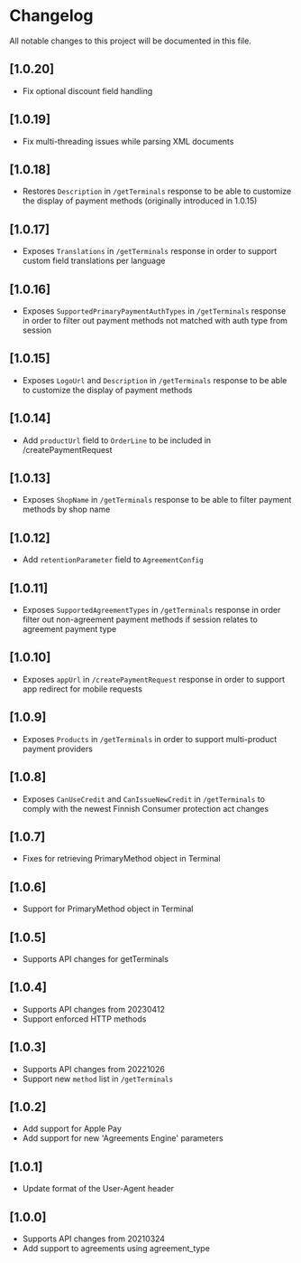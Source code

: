 # Changelog
All notable changes to this project will be documented in this file.

## [1.0.20]

- Fix optional discount field handling

## [1.0.19]

- Fix multi-threading issues while parsing XML documents 

## [1.0.18]

- Restores `Description` in `/getTerminals` response to be able to customize the display of payment methods (originally introduced in 1.0.15)

## [1.0.17]

- Exposes `Translations` in `/getTerminals` response in order to support custom field translations per language

## [1.0.16]

- Exposes `SupportedPrimaryPaymentAuthTypes` in `/getTerminals` response in order to filter out payment methods not matched with auth type from session

## [1.0.15]

- Exposes `LogoUrl` and `Description` in `/getTerminals` response to be able to customize the display of payment methods

## [1.0.14]

- Add `productUrl` field to `OrderLine` to be included in /createPaymentRequest

## [1.0.13]

- Exposes `ShopName` in `/getTerminals` response to be able to filter payment methods by shop name

## [1.0.12]

- Add `retentionParameter` field to `AgreementConfig`

## [1.0.11]

- Exposes `SupportedAgreementTypes` in `/getTerminals` response in order filter out non-agreement payment methods if session relates to agreement payment type


## [1.0.10]

- Exposes `appUrl` in `/createPaymentRequest` response in order to support app redirect for mobile requests

## [1.0.9]

- Exposes `Products` in `/getTerminals` in order to support multi-product payment providers

## [1.0.8]

- Exposes `CanUseCredit` and `CanIssueNewCredit` in `/getTerminals` to comply with the newest Finnish Consumer protection act changes

## [1.0.7]

- Fixes for retrieving PrimaryMethod object in Terminal

## [1.0.6]

- Support for PrimaryMethod object in Terminal

## [1.0.5]

- Supports API changes for getTerminals

## [1.0.4]

- Supports API changes from 20230412
- Support enforced HTTP methods

## [1.0.3]

- Supports API changes from 20221026
- Support new `method` list in `/getTerminals`

## [1.0.2]

- Add support for Apple Pay
- Add support for new 'Agreements Engine' parameters

## [1.0.1]

- Update format of the User-Agent header

## [1.0.0]

- Supports API changes from 20210324
- Add support to agreements using agreement_type
